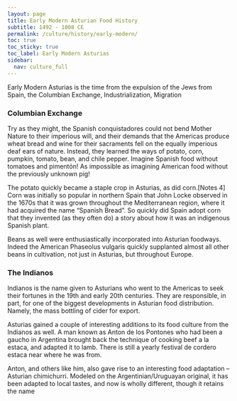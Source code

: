 ```yaml
---
layout: page
title: Early Modern Asturian Food History
subtitle: 1492 - 1808 CE
permalink: /culture/history/early-modern/
toc: true
toc_sticky: true
toc_label: Early Modern Asturias
sidebar:
  nav: culture_full
---
```

Early Modern Asturias is the time from the expulsion of the Jews from Spain, the Columbian Exchange, Industrialization, Migration

### Columbian Exchange

Try as they might, the Spanish conquistadores could not bend Mother Nature to their imperious will, and their demands that the Americas produce wheat bread and wine for their sacraments fell on the equally imperious deaf ears of nature. Instead, they learned the ways of potato, corn, pumpkin, tomato, bean, and chile pepper. Imagine Spanish food without tomatoes and pimentón! As impossible as imagining American food without the previously unknown pig!

The potato quickly became a staple crop in Asturias, as did corn.[Notes 4] Corn was initially so popular in northern Spain that John Locke observed in the 1670s that it was grown throughout the Mediterranean region, where it had acquired the name “Spanish Bread”. So quickly did Spain adopt corn that they invented (as they often do) a story about how it was an indigenous Spanish plant.

Beans as well were enthusiastically incorporated into Asturian foodways. Indeed the American Phaseolus vulgaris quickly supplanted almost all other beans in cultivation, not just in Asturias, but throughout Europe.

### The Indianos
Indianos is the name given to Asturians who went to the Americas to seek their fortunes in the 19th and early 20th centuries. They are responsible, in part, for one of the biggest developments in Asturian food distribution. Namely, the mass bottling of cider for export.

Asturias gained a couple of interesting additions to its food culture from the Indianos as well. A man known as Anton de los Pontones who had been a gaucho in Argentina brought back the technique of cooking beef a la estaca, and adapted it to lamb. There is still a yearly festival de cordero estaca near where he was from.

Anton, and others like him, also gave rise to an interesting food adaptation – Asturian chimichurri. Modeled on the Argentinian/Uruguayan original, it has been adapted to local tastes, and now is wholly different, though it retains the name 